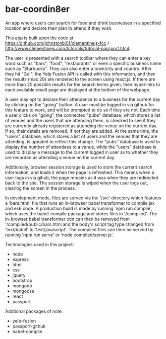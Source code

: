# bar-coordin8er
An app where users can search for food and drink businesses in a specified location and declare their plan to attend if 
they wish.

This app is built upon the code at https://github.com/johnstonbl01/clementinejs-fcc / http://www.clementinejs.com/tutorials/tutorial-passport.html.

The user is presented with a search toolbar where they can enter a key word such as "bars", "food", "restaurants" or even 
a specific business name such as "Starbucks". They can also enter a town/city and country. After they hit "Go!", the Yelp 
Fusion API is called with this information, and then the results (max 20) are rendered to the screen using react.js. If 
there are more than 20 possible results for the search terms given, then hyperlinks to each available result page are 
displayed at the bottom of the webpage.

A user may opt to declare their attendence to a business for the current day by clicking on the "going" button. A user 
must be logged in via github for this feature to work, and will be prompted to do so if they are not. Each time a user 
clicks on "going", the connected "pubs" database, which stores a list of venues and the users that are attending them, 
is checked to see if they are currently already registered as attending the venue on the current day. If so, their 
details are removed, if not they are added. At the same time, the "users" database, which stores a list of users and the 
venues that they are attending, is updated to reflect this change. The "pubs" database is used to display the number of 
attendees to a venue, while the "users" database is used to display a message to the current logged in user as to whether 
they are recorded as attending a venue on the current day.

Addtionally, browser session storage is used to store the current search information, and loads it when the page is 
refreshed. This means when a user logs in via gihub, the page remains as it was when they are redirected back to the site. 
The session storage is wiped when the user logs out, clearing the screen in the process.

In development mode, files are served via the '/src' directory which features a 'bars.html' file that runs an in-browser
babel transformer to compile jsx and es6 code. A production build is made by running 'npm run compile', which uses the 
babel-compile package and stores files in '/compiled'. The in-browser babel transformer cdn can then be removed from 
'/compiled/public/bars.html and the body's script tag type changed from 'text/babel' to 'text/javascript'. The compiled 
files can then be served by running 'npm run serve' or 'node compiled/server.js'.

Technologies used in this project:
* node
* express
* html
* css
* jquery
* bootstrap
* mongodb
* mongoose
* react
* passport

Addtional packages of note:
* yelp-fusion
* passport-github
* babel-compile
